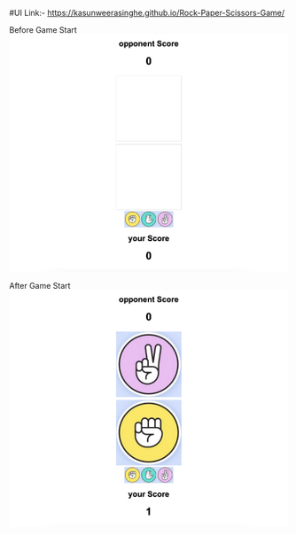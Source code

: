 #UI
Link:- https://kasunweerasinghe.github.io/Rock-Paper-Scissors-Game/

Before Game Start
![Before Start!](assets/project_ss/1.png)


After Game Start
![After Start!](assets/project_ss/2.png)